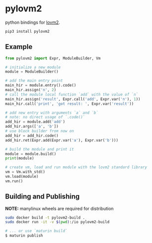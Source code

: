 # pylovm2

python bindings for [lovm2](https://github.com/lausek/lovm2).

``` bash
pip3 install pylovm2
```

## Example

``` python
from pylovm2 import Expr, ModuleBuilder, Vm

# initialize a new module
module = ModuleBuilder()

# add the main entry point
main_hir = module.entry().code()
main_hir.assign('n', 2)
# call the module local function `add` with the value of `n`
main_hir.assign('result', Expr.call('add', Expr.var('n'), 1))
main_hir.call('print', 'got result: ', Expr.var('result'))

# add new entry with arguments `a` and `b`
# note: no direct usage of `.code()`
add_hir = module.add('add')
add_hir.args(['a', 'b'])
# use block builder from now on
add_hir = add_hir.code()
add_hir.ret(Expr.add(Expr.var('a'), Expr.var('b')))

# build the module and print it
module = module.build()
print(module)

# create vm, load and run module with the lovm2 standard library
vm = Vm.with_std()
vm.load(module)
vm.run()
```

## Building and Publishing

**NOTE:** manylinux wheels are required for distribution

``` bash
sudo docker build -t pylovm2-build .
sudo docker run -it -v $(pwd):/io pylovm2-build

# ... or use `maturin build`
$ maturin publish
```
